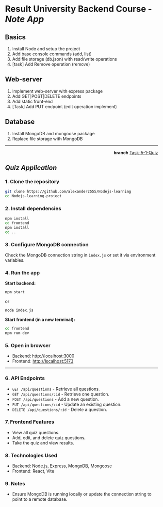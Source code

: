 # Result University Backend Course - _Note App_

## Basics

1. Install Node and setup the project
2. Add base console commands (add, list)
3. Add file storage (db.json) with read/write operations
4. [task] Add Remove operation (remove)

## Web-server

1. Implement web-server with express package
2. Add GET|POST|DELETE endpoints
3. Add static front-end
4. [Task] Add PUT endpoint (edit operation implement)

## Database

1. Install MongoDB and mongoose package
2. Replace file storage with MongoDB

---

<p align="right"><b>branch</b>&nbsp;<u>Task-5-1-Quiz</u></p>

## _Quiz Application_

### 1. Clone the repository

```sh
git clone https://github.com/alexander2555/Nodejs-learning
cd Nodejs-learning-project
```

### 2. Install dependencies

```sh
npm install
cd frontend
npm install
cd ..
```

### 3. Configure MongoDB connection

Check the MongoDB connection string in `index.js` or set it via environment variables.

### 4. Run the app

**Start backend:**

```sh
npm start
```

or

```sh
node index.js
```

**Start frontend (in a new terminal):**

```sh
cd frontend
npm run dev
```

### 5. Open in browser

- Backend: [http://localhost:3000](http://localhost:3000)
- Frontend: [http://localhost:5173](http://localhost:5173)

---

### 6. API Endpoints

- `GET /api/questions` - Retrieve all questions.
- `GET /api/questions/:id` - Retrieve one question.
- `POST /api/questions` - Add a new question.
- `PUT /api/questions/:id` - Update an existing question.
- `DELETE /api/questions/:id` - Delete a question.

### 7. Frontend Features

- View all quiz questions.
- Add, edit, and delete quiz questions.
- Take the quiz and view results.

### 8. Technologies Used

- Backend: Node.js, Express, MongoDB, Mongoose
- Frontend: React, Vite

### 9. Notes

- Ensure MongoDB is running locally or update the connection string to point to a remote database.
